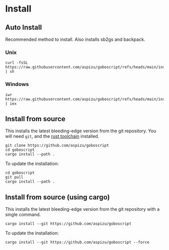 # Install

## Auto Install

Recommended method to install. Also installs sb2gs and backpack.

### Unix

```shell
curl -fsSL https://raw.githubusercontent.com/aspizu/goboscript/refs/heads/main/install.sh | sh
```

### Windows

```shell
iwr https://raw.githubusercontent.com/aspizu/goboscript/refs/heads/main/install.ps1 | iex
```

## Install from source

This installs the latest bleeding-edge version from the git repository. You will need
`git`, and the [rust toolchain](https://rustup.rs/) installed.

```shell
git clone https://github.com/aspizu/goboscript
cd goboscript
cargo install --path .
```

To update the installation:

```shell
cd goboscript
git pull
cargo install --path .
```

## Install from source (using cargo)

This installs the latest bleeding-edge version from the git repository with a single
command.

```shell
cargo install --git https://github.com/aspizu/goboscript
```

To update the installation:

```shell
cargo install --git https://github.com/aspizu/goboscript --force
```
